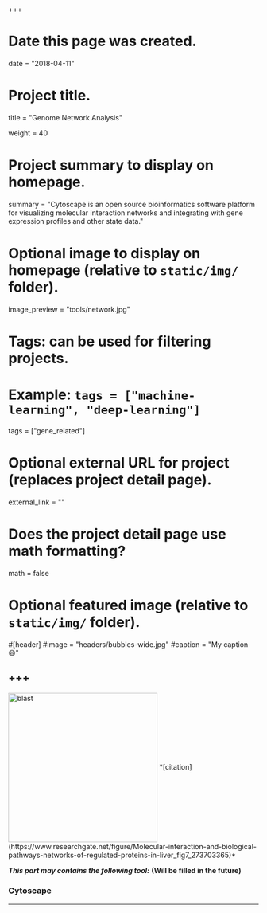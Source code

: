 +++
# Date this page was created.
date = "2018-04-11"

# Project title.
title = "Genome Network Analysis"

weight = 40
# Project summary to display on homepage.
summary = "Cytoscape is an open source bioinformatics software platform for visualizing molecular interaction networks and integrating with gene expression profiles and other state data."

# Optional image to display on homepage (relative to `static/img/` folder).
image_preview = "tools/network.jpg"

# Tags: can be used for filtering projects.
# Example: `tags = ["machine-learning", "deep-learning"]`
tags = ["gene_related"]

# Optional external URL for project (replaces project detail page).
external_link = ""


# Does the project detail page use math formatting?
math = false

# Optional featured image (relative to `static/img/` folder).
#[header]
#image = "headers/bubbles-wide.jpg"
#caption = "My caption :smile:"


+++
---
<img src="/img/tools/network.jpg" height="300" alt="blast" align="center">
*[citation](https://www.researchgate.net/figure/Molecular-interaction-and-biological-pathways-networks-of-regulated-proteins-in-liver_fig7_273703365)*

***This part may contains the following tool:*** **(Will be filled in the future)**

### Cytoscape



---